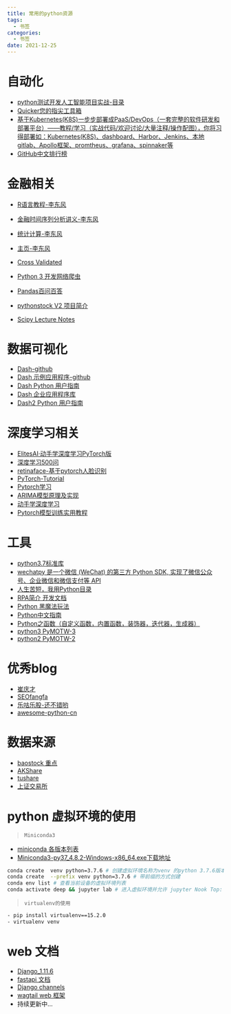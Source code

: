 ```yaml
---
title: 常用的python资源
tags:
  - 书签 
categories:
  - 书签 
date: 2021-12-25
---
```

# 自动化
- [python测试开发人工智能项目实战-目录](https://china-testing.github.io/practices.html)
- [Quicker您的指尖工具箱](https://getquicker.net/)
- [基于Kubernetes(K8S)一步步部署成PaaS/DevOps（一套完整的软件研发和部署平台）——教程/学习（实战代码/欢迎讨论/大量注释/操作配图），你将习得部署如：Kubernetes(K8S)、dashboard、Harbor、Jenkins、本地gitlab、Apollo框架、promtheus、grafana、spinnaker等](https://github.com/ben1234560/k8s_PaaS)
- [GitHub中文排行榜](https://github.com/kon9chunkit/GitHub-Chinese-Top-Charts)

# 金融相关
- [R语言教程-李东风](https://www.math.pku.edu.cn/teachers/lidf/docs/Rbook/html/_Rbook/index.html)
- [金融时间序列分析讲义-李东风](https://www.math.pku.edu.cn/teachers/lidf/course/fts/ftsnotes/html/_ftsnotes/index.html)
- [统计计算-李东风](https://www.math.pku.edu.cn/teachers/lidf/course/index.html)
- [主页-李东风](https://www.math.pku.edu.cn/teachers/lidf/)
- [Cross Validated](https://stats.stackexchange.com/)
- [Python 3 开发网络爬虫](https://python3webspider.cuiqingcai.com/)
- [Pandas百问百答](https://mp.weixin.qq.com/mp/appmsgalbum?__biz=Mzg3MTAyMDMxOQ==&action=getalbum&album_id=1396580791106519041&scene=173&from_msgid=2247484671&from_itemidx=1&count=3&nolastread=1#wechat_redirect)
- [pythonstock V2 项目简介](https://github.com/pythonstock/stock)

- [Scipy Lecture Notes](http://scipy-lectures.org/)

# 数据可视化
- [Dash-github](https://github.com/plotly/dash)
- [Dash 示例应用程序-github](https://github.com/plotly/dash-sample-apps/)
- [Dash Python 用户指南](https://dash-docs.herokuapp.com/)
- [Dash 企业应用程序库](https://dash-gallery.plotly.host/Portal/)
- [Dash2 Python 用户指南](https://dash.plotly.com/layout)

# 深度学习相关
- [ElitesAI·动手学深度学习PyTorch版](https://www.boyuai.com/elites/course/cZu18YmweLv10OeV/jupyter/FUT2TsxGNn4g4JY1ayb1W)
- [深度学习500问](https://scutan90.github.io/DeepLearning-500-questions/#/)
- [retinaface-基于pytorch人脸识别](https://github.com/ternaus/retinaface)
- [PyTorch-Tutorial](https://github.com/MorvanZhou/PyTorch-Tutorial)
- [Pytorch学习](https://mofanpy.com/tutorials/machine-learning/torch/)
- [ARIMA模型原理及实现](https://cxyzjd.com/article/sunnyxidian/92946542)
- [动手学深度学习](https://zh.d2l.ai/chapter_installation/index.html)
- [Pytorch模型训练实用教程](https://github.com/TingsongYu/PyTorch_Tutorial)

# 工具
- [python3.7标准库](https://docs.python.org/zh-cn/3.7/library/index.html)
- [wechatpy 是一个微信 (WeChat) 的第三方 Python SDK, 实现了微信公众号、企业微信和微信支付等 API](https://wechatpy.readthedocs.io/zh_CN/stable/#)
- [人生苦短，我用Python目录](https://www.cnblogs.com/haiyan123/p/8387770.html)
- [RPA简介 开发文档](https://docs.uibot.com.cn/guide/d1/ch004.html?version=0.3848085872352959#%E6%9C%89%E7%9B%AE%E6%A0%87%E5%91%BD%E4%BB%A4)
- [Python 黑魔法玩法](https://magic.iswbm.com/)
- [Python中文指南](https://python.iswbm.com/)
- [Python之函数（自定义函数，内置函数，装饰器，迭代器，生成器）](https://www.cnblogs.com/haiyan123/p/8387769.html)
- [python3 PyMOTW-3](https://pymotw.com/3/concurrent.futures/index.html)
- [python2 PyMOTW-2](https://pymotw.com/3/concurrent.futures/index.html)
# 优秀blog
- [崔庆才](https://cuiqingcai.com/)
- [SEOfangfa](https://seofangfa.com/)
- [乐咕乐股-还不错哟](https://www.legulegu.com/stockdata/averageposition)
- [awesome-python-cn](https://github.com/jobbole/awesome-python-cn)
# 数据来源
- [baostock 重点](http://baostock.com/baostock/index.php/Python%E5%BC%80%E5%8F%91%E8%B5%84%E6%BA%90) 
- [AKShare](https://www.akshare.xyz/topic/pandas/pandas-00.html)
- [tushare](https://tushare.pro/document/1?doc_id=40)
- [上证交易所](http://www.sse.com.cn/)

# python 虚拟环境的使用
> `Miniconda3`
- [miniconda 各版本列表](https://repo.anaconda.com/miniconda/)
- [Miniconda3-py37_4.8.2-Windows-x86_64.exe下载地址](https://repo.anaconda.com/miniconda/Miniconda3-py37_4.8.2-Windows-x86_64.exe)
```bash
conda create  venv python=3.7.6 # 创建虚拟环境名称为venv 的python 3.7.6版本的环境
conda create  --prefix venv python=3.7.6 # 带前缀的方式创建
conda env list # 查看当前设备的虚拟环境列表
conda activate deep && jupyter lab # 进入虚拟环境并允许 jupyter Nook Top: deep 表示环境名称
```

> `virtualenv的使用`
```bash
- pip install virtualenv==15.2.0
- virtualenv venv
```

# web 文档
- [Django_1.11.6](https://yiyibooks.cn/xx/Django_1.11.6/index.html)
- [fastapi 文档](https://fastapi.tiangolo.com/)
- [Django channels](https://channels.readthedocs.io/en/stable/introduction.html)
- [wagtail web 框架](https://docs.wagtail.io/en/stable/)
- 持续更新中...
